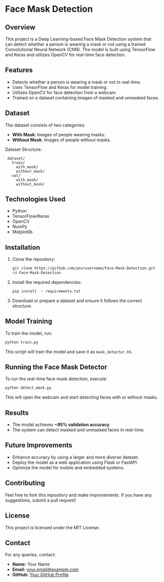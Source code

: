 # Face Mask Detection

## Overview
This project is a Deep Learning-based Face Mask Detection system that can detect whether a person is wearing a mask or not using a trained Convolutional Neural Network (CNN). The model is built using TensorFlow and Keras and utilizes OpenCV for real-time face detection.

## Features
- Detects whether a person is wearing a mask or not in real-time.
- Uses TensorFlow and Keras for model training.
- Utilizes OpenCV for face detection from a webcam.
- Trained on a dataset containing images of masked and unmasked faces.

## Dataset
The dataset consists of two categories:
- **With Mask**: Images of people wearing masks.
- **Without Mask**: Images of people without masks.

Dataset Structure:
```
 dataset/
   train/
     with_mask/
     without_mask/
   val/
     with_mask/
     without_mask/
```

## Technologies Used
- Python
- TensorFlow/Keras
- OpenCV
- NumPy
- Matplotlib

## Installation
1. Clone the repository:
   ```bash
   git clone https://github.com/yourusername/Face-Mask-Detection.git
   cd Face-Mask-Detection
   ```
2. Install the required dependencies:
   ```bash
   pip install -r requirements.txt
   ```
3. Download or prepare a dataset and ensure it follows the correct structure.

## Model Training
To train the model, run:
```bash
python train.py
```
This script will train the model and save it as `mask_detector.h5`.

## Running the Face Mask Detector
To run the real-time face mask detection, execute:
```bash
python detect_mask.py
```
This will open the webcam and start detecting faces with or without masks.

## Results
- The model achieves **~95% validation accuracy**.
- The system can detect masked and unmasked faces in real-time.

## Future Improvements
- Enhance accuracy by using a larger and more diverse dataset.
- Deploy the model as a web application using Flask or FastAPI.
- Optimize the model for mobile and embedded systems.

## Contributing
Feel free to fork this repository and make improvements. If you have any suggestions, submit a pull request!

## License
This project is licensed under the MIT License.

## Contact
For any queries, contact:
- **Name:** Your Name
- **Email:** your.email@example.com
- **GitHub:** [Your GitHub Profile](https://github.com/yourusername/)
